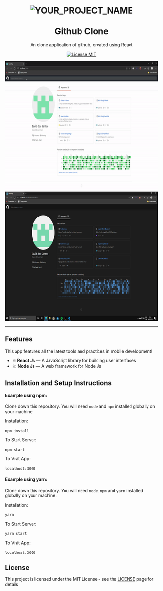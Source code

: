 <h1 align="center">
<br>
  <img src="YOUR_LOGO_URL" alt="YOUR_PROJECT_NAME" width="120">
<br>
<br>
Github Clone
</h1>

<p align="center">An clone application of github, created using React</p>

<p align="center">
  <a href="https://opensource.org/licenses/MIT">
    <img src="https://img.shields.io/badge/License-MIT-blue.svg" alt="License MIT">
  </a>
</p>

[//]: # (Add your gifs/images here:)
<div>
  <img src="https://github.com/David-Ackerman/Github-UI-clone/blob/master/GithubClone/github-clone-gif.gif" alt="demo" height="425">
  <img src="https://github.com/David-Ackerman/Github-UI-clone/blob/master/GithubClone/InitialDarkWeb.PNG" alt="demo" height="425">
</div>

<hr />

## Features
[//]: # (Add the features of your project here:)
This app features all the latest tools and practices in mobile development!

- ⚛️ **React Js** — A JavaScript library for building user interfaces
- 💹 **Node Js** — A web framework for Node Js

## Installation and Setup Instructions

#### Example using npm:  

Clone down this repository. You will need `node` and `npm` installed globally on your machine.  

Installation:

`npm install`  

To Start Server:

`npm start`  

To Visit App:

`localhost:3000`  

#### Example using yarn:  

Clone down this repository. You will need `node`, `npm` and `yarn` installed globally on your machine.  

Installation:

`yarn`  

To Start Server:

`yarn start`  

To Visit App:

`localhost:3000`


## License

This project is licensed under the MIT License - see the [LICENSE](https://opensource.org/licenses/MIT) page for details
